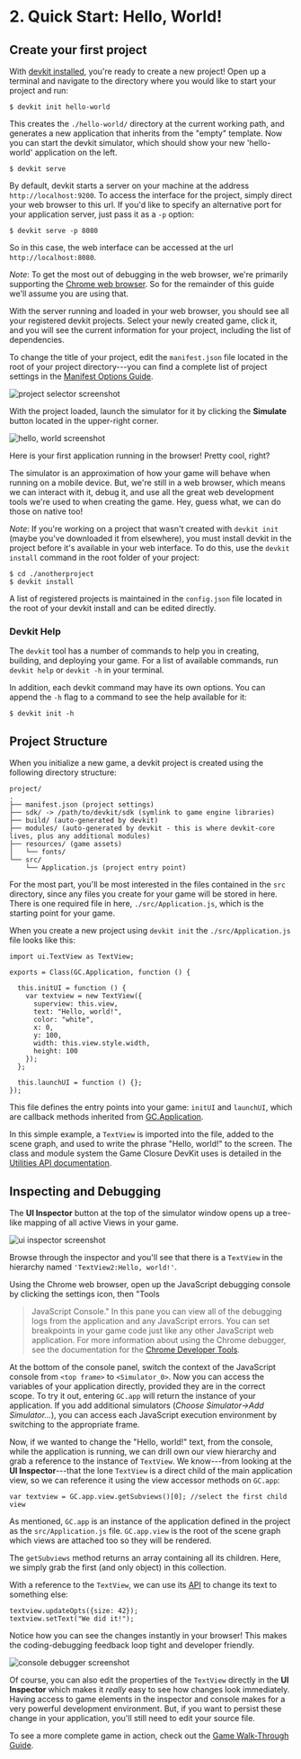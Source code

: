 # 2. Quick Start: Hello, World!

## Create your first project

With [devkit installed](../guide/install.html), you're ready
to create a new project! Open up a terminal and navigate to
the directory where you would like to start your project and
run:

~~~
$ devkit init hello-world
~~~

This creates the `./hello-world/` directory at the current
working path, and generates a new application that inherits
from the "empty" template. Now you can start the devkit
simulator, which should show your new 'hello-world' application
on the left.

~~~
$ devkit serve
~~~

By default, devkit starts a server on your machine at the
address `http://localhost:9200`. To access the interface for the
project, simply direct your web browser to this url. If you'd
like to specify an alternative port for your application
server, just pass it as a `-p` option:

~~~
$ devkit serve -p 8080
~~~

So in this case, the web interface can be accessed at the
url `http://localhost:8080`.

*Note*: To get the most out of debugging in the web browser, we're
primarily supporting the [Chrome web browser](http://www.google.com/chrome).
So for the remainder of this guide we'll assume you are using that.


With the server running and loaded in your web browser,
you should see all your registered devkit projects. Select
your newly created game, click it, and you will see the current
information for your project, including the list of dependencies.

To change the title of your project, edit the
`manifest.json` file located in the root of your project
directory---you can find a complete list of project settings
in the [Manifest Options Guide](../guide/manifest.html).

<img src="./assets/getting-started/hello-project.png" alt="project selector screenshot" class="screenshot">

With the project loaded, launch the simulator for it by
clicking the **Simulate** button located in the upper-right corner.

<img src="./assets/getting-started/hello-world.png" alt="hello, world screenshot" class="screenshot">

Here is your first application running in the browser! Pretty cool, right?

The simulator is an approximation of how your game will behave when
running on a mobile device. But, we're
still in a web browser, which means we can interact with it,
debug it, and use all the great web development tools we're
used to when creating the game. Hey, guess what, we can do those on native too!

*Note*: If you're working on a project that wasn't created with
`devkit init` (maybe you've downloaded it from elsewhere),
you must install devkit in the project before it's available in your
web interface. To do this, use the `devkit install` command
in the root folder of your project:

~~~
$ cd ./anotherproject
$ devkit install
~~~

A list of registered projects is
maintained in the `config.json` file located in the root of
your devkit install and can be edited directly.

### Devkit Help

The `devkit` tool has a number of commands to help you in
creating, building, and deploying your game. For a list of
available commands, run `devkit help` or `devkit -h` in your
terminal.

In addition, each devkit command may have its own options.
You can append the `-h` flag to a command to see the help
available for it:

~~~
$ devkit init -h
~~~


## Project Structure

When you initialize a new game, a devkit project is created
using the following directory structure:

~~~
project/
.
├── manifest.json (project settings)
├── sdk/ -> /path/to/devkit/sdk (symlink to game engine libraries)
├── build/ (auto-generated by devkit)
├── modules/ (auto-generated by devkit - this is where devkit-core lives, plus any additional modules)
├── resources/ (game assets)
│   └── fonts/
└── src/
    └── Application.js (project entry point)
~~~

For the most part, you'll be most interested in the files
contained in the `src` directory, since any files you create
for your game will be stored in here. There is one required
file in here, `./src/Application.js`, which is the starting
point for your game.

When you create a new project using `devkit init` the
`./src/Application.js` file looks like this:

~~~
import ui.TextView as TextView;

exports = Class(GC.Application, function () {

  this.initUI = function () {
    var textview = new TextView({
      superview: this.view,
      text: "Hello, world!",
      color: "white",
      x: 0,
      y: 100,
      width: this.view.style.width,
      height: 100
    });
  };

  this.launchUI = function () {};
});
~~~

This file defines the entry points into your game: `initUI` and `launchUI`,
which are callback methods inherited from [GC.Application](../api/appengine.html#class-gc.application).

In this simple example, a `TextView` is imported into the
file, added to the scene graph, and used to write the phrase
"Hello, world!" to the screen. The class and module system
the Game Closure DevKit uses is detailed in the [Utilities API documentation](../api/utilities.html).


## Inspecting and Debugging

The **UI Inspector** button at the top of the simulator window opens up a
tree-like mapping of all active Views in your game.

<img src="./assets/getting-started/hello-inspector.png" alt="ui inspector screenshot" class="screenshot">

Browse through the inspector and you'll see that there is a
`TextView` in the hierarchy named `'TextView2:Hello, world!'`.

Using the Chrome web browser, open up the JavaScript
debugging console by clicking the settings icon, then "Tools
> JavaScript Console." In this pane you can view all of the debugging
logs from the application and any JavaScript errors. You can
set breakpoints in your game code just like any other
JavaScript web application. For more information about using
the Chrome debugger, see the documentation for the
[Chrome Developer Tools](https://developers.google.com/chrome-developer-tools/docs/overview).

At the bottom of the console panel, switch the context of
the JavaScript console from `<top frame>` to
`<Simulator_0>`. Now you can access the variables of your
application directly, provided they are in the correct
scope. To try it out, entering `GC.app` will return the
instance of your application. If you add additional simulators
(*Choose Simulator->Add Simulator...*), you can access each
JavaScript execution environment by switching to the appropriate frame.

Now, if we wanted to change the "Hello, world!" text, from
the console, while the application is running, we can drill
own our view hierarchy and grab a reference to the instance
of `TextView`. We know---from looking at the **UI
Inspector**---that the lone `TextView` is a direct child of
the main application view, so we can reference it using the
view accessor methods on `GC.app`:

~~~
var textview = GC.app.view.getSubviews()[0]; //select the first child view
~~~

As mentioned, `GC.app` is an instance of the application
defined in the project as the  `src/Application.js`
file. `GC.app.view` is the root of the scene graph which
views are attached too so they will be rendered.

The `getSubviews` method returns an array containing all its
children. Here, we simply grab the first (and only object) in
this collection.

With a reference to the `TextView`, we can use its [API](../api/ui-text.html#class-ui.textview)
to change its text to something else:

~~~
textview.updateOpts({size: 42});
textview.setText("We did it!");
~~~

Notice how you can see the changes instantly in your
browser! This makes the coding-debugging feedback loop tight
and developer friendly.

<img src="./assets/getting-started/hello-debugger.png" alt="console debugger screenshot" class="screenshot">

Of course, you can also edit the properties of the
`TextView` directly in the **UI Inspector** which makes
it *really* easy to see how changes look immediately. Having
access to game elements in the inspector and console makes
for a very powerful development environment. But, if you
want to persist these change in your application, you'll
still need to edit your source file.

To see a more complete game in action, check out the
[Game Walk-Through Guide](../guide/game-walkthrough.html).
